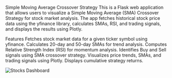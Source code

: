 Simple Moving Average Crossover Strategy
This is a Flask web application that allows users to visualize a Simple Moving Average (SMA) Crossover Strategy for stock market analysis. The app fetches historical stock price data using the yfinance library, calculates SMAs, RSI, and trading signals, and displays the results using Plotly.

Features
Fetches stock market data for a given ticker symbol using yfinance.
Calculates 20-day and 50-day SMAs for trend analysis.
Computes Relative Strength Index (RSI) for momentum analysis.
Identifies Buy and Sell signals using SMA crossover strategy.
Visualizes price trends, SMAs, and trading signals using Plotly.
Displays cumulative strategy returns.


![Stocks Dashboard](https://github.com/user-attachments/assets/0eaa414d-cb19-4d7c-90c3-501f6fd492ea)
